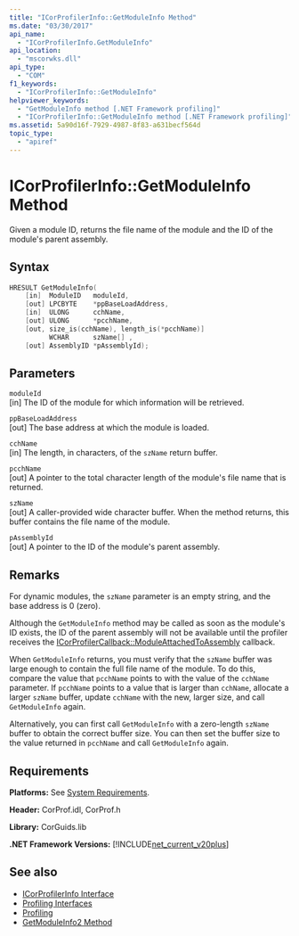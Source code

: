```yaml
---
title: "ICorProfilerInfo::GetModuleInfo Method"
ms.date: "03/30/2017"
api_name: 
  - "ICorProfilerInfo.GetModuleInfo"
api_location: 
  - "mscorwks.dll"
api_type: 
  - "COM"
f1_keywords: 
  - "ICorProfilerInfo::GetModuleInfo"
helpviewer_keywords: 
  - "GetModuleInfo method [.NET Framework profiling]"
  - "ICorProfilerInfo::GetModuleInfo method [.NET Framework profiling]"
ms.assetid: 5a90d16f-7929-4987-8f83-a631becf564d
topic_type: 
  - "apiref"
---
```

# ICorProfilerInfo::GetModuleInfo Method
Given a module ID, returns the file name of the module and the ID of the module's parent assembly.  
  
## Syntax  
  
```cpp  
HRESULT GetModuleInfo(  
    [in]  ModuleID   moduleId,  
    [out] LPCBYTE    *ppBaseLoadAddress,  
    [in]  ULONG      cchName,  
    [out] ULONG      *pcchName,  
    [out, size_is(cchName), length_is(*pcchName)]  
          WCHAR      szName[] ,  
    [out] AssemblyID *pAssemblyId);  
```  
  
## Parameters  
 `moduleId`  
 [in] The ID of the module for which information will be retrieved.  
  
 `ppBaseLoadAddress`  
 [out] The base address at which the module is loaded.  
  
 `cchName`  
 [in] The length, in characters, of the `szName` return buffer.  
  
 `pcchName`  
 [out] A pointer to the total character length of the module's file name that is returned.  
  
 `szName`  
 [out] A caller-provided wide character buffer. When the method returns, this buffer contains the file name of the module.  
  
 `pAssemblyId`  
 [out] A pointer to the ID of the module's parent assembly.  
  
## Remarks  
 For dynamic modules, the `szName` parameter is an empty string, and the base address is 0 (zero).  
  
 Although the `GetModuleInfo` method may be called as soon as the module's ID exists, the ID of the parent assembly will not be available until the profiler receives the [ICorProfilerCallback::ModuleAttachedToAssembly](../../../../docs/framework/unmanaged-api/profiling/icorprofilercallback-moduleattachedtoassembly-method.md) callback.  
  
 When `GetModuleInfo` returns, you must verify that the `szName` buffer was large enough to contain the full file name of the module. To do this, compare the value that `pcchName` points to with the value of the `cchName` parameter. If `pcchName` points to a value that is larger than `cchName`, allocate a larger `szName` buffer, update `cchName` with the new, larger size, and call `GetModuleInfo` again.  
  
 Alternatively, you can first call `GetModuleInfo` with a zero-length `szName` buffer to obtain the correct buffer size. You can then set the buffer size to the value returned in `pcchName` and call `GetModuleInfo` again.  
  
## Requirements  
 **Platforms:** See [System Requirements](../../../../docs/framework/get-started/system-requirements.md).  
  
 **Header:** CorProf.idl, CorProf.h  
  
 **Library:** CorGuids.lib  
  
 **.NET Framework Versions:** [!INCLUDE[net_current_v20plus](../../../../includes/net-current-v20plus-md.md)]  
  
## See also

- [ICorProfilerInfo Interface](../../../../docs/framework/unmanaged-api/profiling/icorprofilerinfo-interface.md)
- [Profiling Interfaces](../../../../docs/framework/unmanaged-api/profiling/profiling-interfaces.md)
- [Profiling](../../../../docs/framework/unmanaged-api/profiling/index.md)
- [GetModuleInfo2 Method](../../../../docs/framework/unmanaged-api/profiling/icorprofilerinfo3-getmoduleinfo2-method.md)
